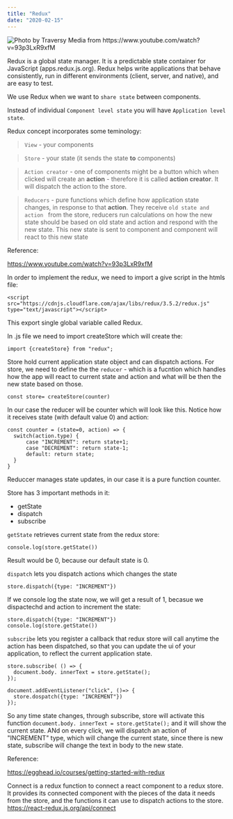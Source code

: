```yaml
---
title: "Redux"
date: "2020-02-15"
---
```


![](https://i.imgur.com/DzveM7R.png "Photo by Traversy Media
 from https://www.youtube.com/watch?v=93p3LxR9xfM")

Redux is a global state manager. It is a predictable state container for JavaScript (apps.redux.js.org). Redux helps write applications that behave consistently, run in different environments (client, server, and native), and are easy to test.

We use Redux when we want to <code>share state</code> between components.

Instead of individual <code>Component level state</code> you will have <code>Application level state</code>.

Redux concept incorporates some teminology:

> <code>View</code> - your components

> <code>Store</code> - your state (it sends the state **to** components)

> <code>Action creator</code> - one of components might be a button which when clicked will create an **action** - therefore it is called **action creator**. It will dispatch the action to the store.

> <code>Reducers</code> - pure functions which define how application state changes, in response to that **action**. They receive <code>old state and action </code> from the store, reducers run calculations on how the new state should be based on old state and action and respond with the new state. This new state is sent to component and component will react to this new state


Reference:

https://www.youtube.com/watch?v=93p3LxR9xfM 


In order to implement the redux, we need to import a give script in the htmls file: 

```
<script src="https://cdnjs.cloudflare.com/ajax/libs/redux/3.5.2/redux.js" type="text/javascript"></script>
```

This export single global variable called Redux.


In .js file we need to import createStore which will create the:

```
import {createStore} from "redux";
```
Store hold current application state object and can dispatch actions. For store, we need to define the the <code>reducer</code> - which is a fucntion which handles how the app will react to current state and action and what will be then the new state based on those.
```
const store= createStore(counter)
```

In our case the reducer will be counter which will look like this. Notice how it receives state (with default value 0) and action:
```
const counter = (state=0, action) => {
  switch(action.type) {
      case "INCREMENT": return state+1;
      case "DECREMENT": return state-1;
      default: return state;
  }
}
```

Reduccer manages state updates, in our case it is a pure function counter.

Store has 3 important methods in it:
- getState
- dispatch
- subscribe

<code>getState</code> retrieves current state from the redux store:
```
console.log(store.getState())
```
Result would be 0, because our default state is 0.

<code>dispatch</code> lets you dispatch actions which changes the state
```
store.dispatch({type: "INCREMENT"})
```
If we console log the  state now, we will get a result of 1, becasue we dispactechd and action to increment the state:
```
store.dispatch({type: "INCREMENT"})
console.log(store.getState())
```

<code>subscribe</code> lets you register a callback that redux store will call anytime the action has been dispatched, so that you can update the ui of your application, to reflect the current application state.
```
store.subscribe( () => {
  document.body. innerText = store.getState();
});

document.addEventListener("click", ()=> {
  store.dospatch({type: "INCREMENT"})
});
```
So any time state changes, through subscribe, store will activate this function <code>document.body. innerText = store.getState();</code> and it will show the current state. ANd on every click, we will dispatch an action of "INCREMENT" type, which will change the current state, since there is new state, subscribe will change the text in body to the new state.

Reference: 

https://egghead.io/courses/getting-started-with-redux

Connect is a redux function to connect a react component to a redux store. It provides its connected component with the pieces of the data it needs from the store, and the functions it can use to dispatch actions to the store. https://react-redux.js.org/api/connect

